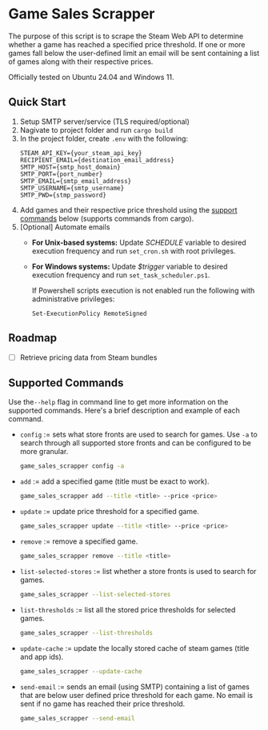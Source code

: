 # Game Sales Scrapper
The purpose of this script is to scrape the Steam Web API to determine whether a game has reached a specified price threshold. If one or more games fall below the user-defined limit an email will be sent containing a list of games along with their respective prices. 

Officially tested on Ubuntu 24.04 and Windows 11.

## Quick Start
1. Setup SMTP server/service (TLS required/optional)
2. Nagivate to project folder and run `cargo build`
3. In the project folder, create `.env` with the following:
    ```
    STEAM_API_KEY={your_steam_api_key}
    RECIPIENT_EMAIL={destination_email_address}
    SMTP_HOST={smtp_host_domain}
    SMTP_PORT={port_number}
    SMTP_EMAIL={smtp_email_address}
    SMTP_USERNAME={smtp_username}
    SMTP_PWD={stmp_password}
    ```
4. Add games and their respective price threshold using the [support commands](#supported-commands) below (supports commands from cargo).
5. [Optional] Automate emails
    - **For Unix-based systems:** Update *SCHEDULE* variable to desired execution frequency and run `set_cron.sh` with root privileges.
    - **For Windows systems:** Update *$trigger* variable to desired execution frequency and run `set_task_scheduler.ps1`. 
    
        If Powershell scripts execution is not enabled run the following with administrative privileges: 
        ```
        Set-ExecutionPolicy RemoteSigned
        ```

## Roadmap
- [ ] Retrieve pricing data from Steam bundles

## Supported Commands
Use the`--help` flag in command line to get more information on the supported commands. Here's a brief description and example of each command.
- `config` := sets what store fronts are used to search for games. Use `-a` to search through all supported store fronts and can be configured to be more granular. 
    ```bash 
    game_sales_scrapper config -a
    ```
- `add` := add a specified game (title must be exact to work).
    ```bash 
    game_sales_scrapper add --title <title> --price <price>
    ```
- `update` := update price threshold for a specified game.
    ```bash 
    game_sales_scrapper update --title <title> --price <price>
    ```
- `remove` := remove a specified game.
    ```bash 
    game_sales_scrapper remove --title <title>
    ```
- `list-selected-stores` := list whether a store fronts is used to search for games.
    ```bash 
    game_sales_scrapper --list-selected-stores
    ```
- `list-thresholds` := list all the stored price thresholds for selected games.
    ```bash 
    game_sales_scrapper --list-thresholds
    ```
- `update-cache` := update the locally stored cache of steam games (title and app ids).
    ```bash 
    game_sales_scrapper --update-cache
    ```
- `send-email` := sends an email (using SMTP) containing a list of games that are below user defined price threshold for each game. No email is sent if no game has reached their price threshold.
    ```bash 
    game_sales_scrapper --send-email
    ```